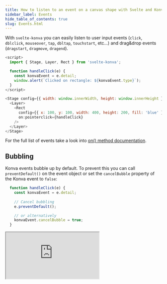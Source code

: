 ```yaml
---
title: How to listen to an event on a canvas shape with Svelte and Konva?
sidebar_label: Events
hide_table_of_contents: true
slug: Events.html
---
```


With `svelte-konva` you can easily listen to user input events (`click`, `dblclick`, `mouseover`, `tap`, `dbltap`, `touchstart`, etc...) and drag&drop events (`dragstart`, `dragmove`, `dragend`).

```js
<script>
  import { Stage, Layer, Rect } from 'svelte-konva';

  function handleClick(e) {
    const konvaEvent = e.detail;
    window.alert(`Clicked on rectangle: ${konvaEvent.type}`);
  }
</script>

<Stage config={{ width: window.innerWidth, height: window.innerHeight }}>
  <Layer>
    <Rect
      config={{ x: 100, y: 100, width: 400, height: 200, fill: 'blue' }}
      on:pointerclick={handleClick}
    />
  </Layer>
</Stage>
```

For the full list of events take a look into [on() method documentation](/api/Konva.Node.html#on).

## Bubbling
Konva events bubble up by default. To prevent this you can call `preventDefault()` on the event object or set the `cancelBubble` property of the Konva event to `false`:

```js
  function handleClick(e) {
    const konvaEvent = e.detail;
    
    // Cancel bubbling
    e.preventDefault();

    // or alternatively
    konvaEvent.cancelBubble = true;
  }
```

<iframe 
  src="https://codesandbox.io/p/sandbox/github/konvajs/site/tree/master/svelte-demos/events?file=/src/App.svelte" 
  style={{
    width: "100%",
    height: "800px",
    border: 0,
    borderRadius: "4px",
    overflow: "hidden"
  }}
  sandbox="allow-modals allow-forms allow-popups allow-scripts allow-same-origin"
/>
